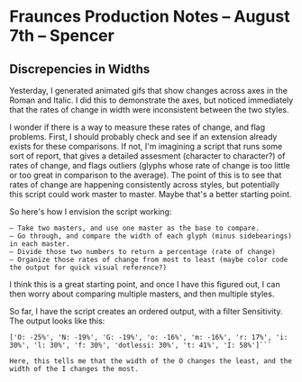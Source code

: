 # Fraunces Production Notes – August 7th – Spencer

## Discrepencies in Widths

Yesterday, I generated animated gifs that show changes across axes in the Roman and Italic. I did this to demonstrate the axes, but noticed immediately that the rates of change in width were inconsistent between the two styles. 

I wonder if there is a way to measure these rates of change, and flag problems. First, I should probably check and see if an extension already exists for these comparisons. If not, I'm imagining a script that runs some sort of report, that gives a detailed assesment (character to character?) of rates of change, and flags outliers (glyphs whose rate of change is too little or too great in comparison to the average). The point of this is to see that rates of change are happening consistently across styles, but potentially this script could work master to master. Maybe that's a better starting point.

So here's how I envision the script working:

	– Take two masters, and use one master as the base to compare.
	– Go through, and compare the width of each glyph (minus sidebearings) in each master.
	– Divide those two numbers to return a percentage (rate of change)
	– Organize those rates of change from most to least (maybe color code the output for quick visual reference?)

I think this is a great starting point, and once I have this figured out, I can then worry about comparing multiple masters, and then multiple styles.

So far, I have the script creates an ordered output, with a filter Sensitivity. The output looks like this:

```Glyph-to-glyph comparison between Fraunces Light OpMin and Fraunces Black OpMin with a filterSensitivity of +-15:
['O: -25%', 'N: -19%', 'G: -19%', 'o: -16%', 'm: -16%', 'r: 17%', 'i: 30%', 'l: 30%', 'f: 30%', 'dotlessi: 30%', 't: 41%', 'I: 58%']```

Here, this tells me that the width of the O changes the least, and the width of the I changes the most. 

